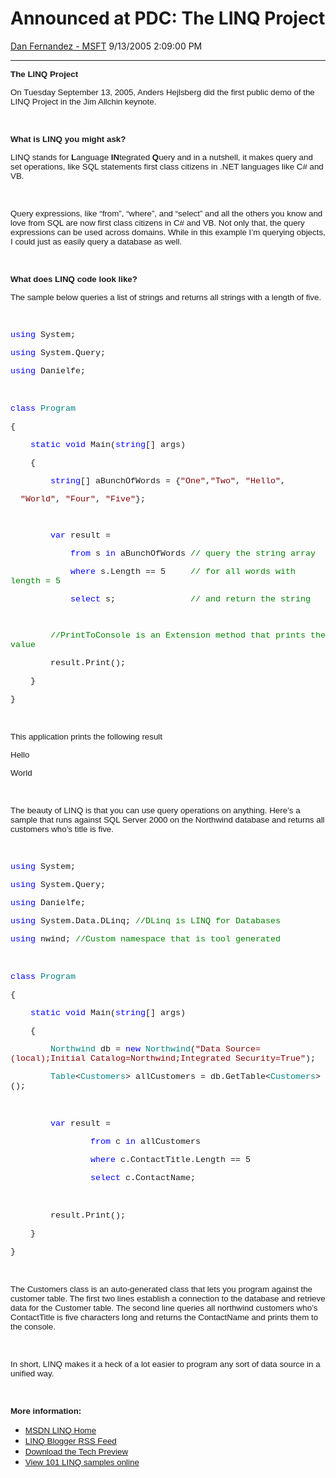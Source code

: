 <div id="page">

# Announced at PDC: The LINQ Project

[Dan Fernandez -
MSFT](https://social.msdn.microsoft.com/profile/Dan%20Fernandez%20-%20MSFT)
9/13/2005 2:09:00 PM

-----

<div id="content">

**<span style="FONT-SIZE: 10pt; FONT-FAMILY: Arial">The LINQ
Project</span>**

<span style="FONT-SIZE: 10pt; FONT-FAMILY: Arial">On Tuesday September
13, 2005, Anders Hejlsberg did the first public demo of the LINQ Project
in the Jim Allchin keynote. </span>

<span style="FONT-SIZE: 10pt; FONT-FAMILY: Arial"></span>

 

**<span style="FONT-SIZE: 10pt; FONT-FAMILY: Arial">What is LINQ you
might ask? </span>**

<span style="FONT-SIZE: 10pt; FONT-FAMILY: Arial">LINQ stands for
**L**anguage **IN**tegrated **Q**uery and in a nutshell, it makes query
and set operations, like SQL statements first class citizens in .NET
languages like C\# and VB.<span style="mso-spacerun: yes"> 
</span></span>

<span style="FONT-SIZE: 10pt; FONT-FAMILY: Arial"></span>

 

<span style="FONT-SIZE: 10pt; FONT-FAMILY: Arial">Query expressions,
like “from”, “where”, and “select” and all the others you know and love
from SQL are now first class citizens in C\# and VB. Not only that, the
query expressions can be used across domains. While in this example I’m
querying objects, I could just as easily query a database as
well.</span>

<span style="FONT-SIZE: 10pt; FONT-FAMILY: Arial"></span>

 

**<span style="FONT-SIZE: 10pt; FONT-FAMILY: Arial">What does LINQ code
look like?</span>**

<span style="FONT-SIZE: 10pt; FONT-FAMILY: Arial">The sample below
queries a list of strings and returns all strings with a length of
five.</span>

<span style="FONT-SIZE: 10pt; FONT-FAMILY: Arial"></span>

 

<span style="FONT-SIZE: 10pt; COLOR: blue; FONT-FAMILY: &#39;Courier New&#39;; mso-no-proof: yes">using</span><span style="FONT-SIZE: 10pt; FONT-FAMILY: &#39;Courier New&#39;; mso-no-proof: yes">
System;</span>

<span style="FONT-SIZE: 10pt; COLOR: blue; FONT-FAMILY: &#39;Courier New&#39;; mso-no-proof: yes">using</span><span style="FONT-SIZE: 10pt; FONT-FAMILY: &#39;Courier New&#39;; mso-no-proof: yes">
System.Query;</span>

<span style="FONT-SIZE: 10pt; COLOR: blue; FONT-FAMILY: &#39;Courier New&#39;; mso-no-proof: yes">using</span><span style="FONT-SIZE: 10pt; FONT-FAMILY: &#39;Courier New&#39;; mso-no-proof: yes">
Danielfe;</span>

<span style="FONT-SIZE: 10pt; FONT-FAMILY: Arial; mso-no-proof: yes"></span>

 

<span style="FONT-SIZE: 10pt; COLOR: blue; FONT-FAMILY: &#39;Courier New&#39;; mso-no-proof: yes">class</span><span style="FONT-SIZE: 10pt; FONT-FAMILY: &#39;Courier New&#39;; mso-no-proof: yes">
<span style="COLOR: teal">Program</span></span>

<span style="FONT-SIZE: 10pt; FONT-FAMILY: &#39;Courier New&#39;; mso-no-proof: yes">{</span>

<span style="FONT-SIZE: 10pt; FONT-FAMILY: &#39;Courier New&#39;; mso-no-proof: yes"><span style="mso-spacerun: yes">   
</span><span style="COLOR: blue">static</span>
<span style="COLOR: blue">void</span>
Main(<span style="COLOR: blue">string</span>\[\]
args)</span>

<span style="FONT-SIZE: 10pt; FONT-FAMILY: &#39;Courier New&#39;; mso-no-proof: yes"><span style="mso-spacerun: yes">   
</span>{</span>

<span style="FONT-SIZE: 10pt; FONT-FAMILY: &#39;Courier New&#39;; mso-no-proof: yes"><span style="mso-spacerun: yes">       
</span><span style="COLOR: blue">string</span>\[\] aBunchOfWords =
{<span style="COLOR: maroon">"One"</span>,<span style="COLOR: maroon">"Two"</span>,
<span style="COLOR: maroon">"Hello"</span>,
</span>

<span style="FONT-SIZE: 10pt; FONT-FAMILY: &#39;Courier New&#39;; mso-no-proof: yes"><span style="mso-spacerun: yes"> 
</span><span style="COLOR: maroon">"World"</span>,
<span style="COLOR: maroon">"Four"</span>,
<span style="COLOR: maroon">"Five"</span>};</span>

<span style="FONT-SIZE: 10pt; FONT-FAMILY: &#39;Courier New&#39;; mso-no-proof: yes"><span style="mso-spacerun: yes">    
</span></span>

<span style="FONT-SIZE: 10pt; FONT-FAMILY: &#39;Courier New&#39;; mso-no-proof: yes"><span style="mso-spacerun: yes">       
</span><span style="COLOR: blue">var</span> result
=<span style="mso-spacerun: yes">   
</span></span>

<span style="FONT-SIZE: 10pt; FONT-FAMILY: &#39;Courier New&#39;; mso-no-proof: yes"><span style="mso-spacerun: yes">           
</span><span style="COLOR: blue">from</span> s
<span style="COLOR: blue">in</span> aBunchOfWords
<span style="COLOR: green">// query the string array
</span></span>

<span style="FONT-SIZE: 10pt; FONT-FAMILY: &#39;Courier New&#39;; mso-no-proof: yes"><span style="mso-spacerun: yes">           
</span><span style="COLOR: blue">where</span> s.Length ==
5<span style="mso-spacerun: yes">    
</span><span style="COLOR: green">// for all words with length =
5</span></span>

<span style="FONT-SIZE: 10pt; FONT-FAMILY: &#39;Courier New&#39;; mso-no-proof: yes"><span style="mso-spacerun: yes">           
</span><span style="COLOR: blue">select</span>
s;<span style="mso-spacerun: yes">              
</span><span style="COLOR: green">// and return the
string</span></span>

<span style="FONT-SIZE: 10pt; FONT-FAMILY: &#39;Courier New&#39;; mso-no-proof: yes"><span style="mso-spacerun: yes">       
</span></span>

<span style="FONT-SIZE: 10pt; FONT-FAMILY: &#39;Courier New&#39;; mso-no-proof: yes"><span style="mso-spacerun: yes">       
</span><span style="COLOR: green">//PrintToConsole is an Extension
method that prints the
value</span></span>

<span style="FONT-SIZE: 10pt; FONT-FAMILY: &#39;Courier New&#39;; mso-no-proof: yes"><span style="mso-spacerun: yes">       
</span>result.Print();</span>

<span style="FONT-SIZE: 10pt; FONT-FAMILY: &#39;Courier New&#39;; mso-no-proof: yes"><span style="mso-spacerun: yes">   
</span>}</span>

<span style="FONT-SIZE: 10pt; FONT-FAMILY: &#39;Courier New&#39;; mso-no-proof: yes">}</span>

<span style="FONT-SIZE: 10pt; FONT-FAMILY: Arial"></span>

 

<span style="FONT-SIZE: 10pt; FONT-FAMILY: Arial">This application
prints the following result</span>

<span style="FONT-SIZE: 10pt; FONT-FAMILY: Arial">Hello</span>

<span style="FONT-SIZE: 10pt; FONT-FAMILY: Arial">World</span>

<span style="FONT-SIZE: 10pt; FONT-FAMILY: Arial"></span>

 

<span style="FONT-SIZE: 10pt; FONT-FAMILY: Arial">The beauty of LINQ is
that you can use query operations on anything. Here’s a sample that runs
against SQL Server 2000 on the Northwind database and returns all
customers who’s title is
five.</span>

<span style="FONT-SIZE: 10pt; FONT-FAMILY: Arial"></span>

 

<span style="FONT-SIZE: 10pt; COLOR: blue; FONT-FAMILY: &#39;Courier New&#39;; mso-no-proof: yes">using</span><span style="FONT-SIZE: 10pt; FONT-FAMILY: &#39;Courier New&#39;; mso-no-proof: yes">
System;</span>

<span style="FONT-SIZE: 10pt; COLOR: blue; FONT-FAMILY: &#39;Courier New&#39;; mso-no-proof: yes">using</span><span style="FONT-SIZE: 10pt; FONT-FAMILY: &#39;Courier New&#39;; mso-no-proof: yes">
System.Query;</span>

<span style="FONT-SIZE: 10pt; COLOR: blue; FONT-FAMILY: &#39;Courier New&#39;; mso-no-proof: yes">using</span><span style="FONT-SIZE: 10pt; FONT-FAMILY: &#39;Courier New&#39;; mso-no-proof: yes">
Danielfe;</span>

<span style="FONT-SIZE: 10pt; COLOR: blue; FONT-FAMILY: &#39;Courier New&#39;; mso-no-proof: yes">using</span><span style="FONT-SIZE: 10pt; FONT-FAMILY: &#39;Courier New&#39;; mso-no-proof: yes">
System.Data.DLinq; <span style="COLOR: green">//DLinq is LINQ for
Databases</span></span>

<span style="FONT-SIZE: 10pt; COLOR: blue; FONT-FAMILY: &#39;Courier New&#39;; mso-no-proof: yes">using</span><span style="FONT-SIZE: 10pt; FONT-FAMILY: &#39;Courier New&#39;; mso-no-proof: yes">
nwind; <span style="COLOR: green">//Custom namespace that is tool
generated
</span></span>

<span style="FONT-SIZE: 10pt; COLOR: green; FONT-FAMILY: &#39;Courier New&#39;; mso-no-proof: yes"></span>

 

<span style="FONT-SIZE: 10pt; COLOR: blue; FONT-FAMILY: &#39;Courier New&#39;; mso-no-proof: yes">class</span><span style="FONT-SIZE: 10pt; FONT-FAMILY: &#39;Courier New&#39;; mso-no-proof: yes">
<span style="COLOR: teal">Program</span></span>

<span style="FONT-SIZE: 10pt; FONT-FAMILY: &#39;Courier New&#39;; mso-no-proof: yes">{</span>

<span style="FONT-SIZE: 10pt; FONT-FAMILY: &#39;Courier New&#39;; mso-no-proof: yes"><span style="mso-spacerun: yes">   
</span><span style="COLOR: blue">static</span>
<span style="COLOR: blue">void</span>
Main(<span style="COLOR: blue">string</span>\[\]
args)</span>

<span style="FONT-SIZE: 10pt; FONT-FAMILY: &#39;Courier New&#39;; mso-no-proof: yes"><span style="mso-spacerun: yes">   
</span>{</span>

<span style="FONT-SIZE: 10pt; FONT-FAMILY: &#39;Courier New&#39;; mso-no-proof: yes"><span style="mso-spacerun: yes">       
</span><span style="COLOR: teal">Northwind</span> db =
<span style="COLOR: blue">new</span>
<span style="COLOR: teal">Northwind</span>(<span style="COLOR: maroon">"Data
Source=(local);Initial Catalog=Northwind;Integrated
Security=True"</span>);<span style="mso-spacerun: yes">  
</span></span>

<span style="FONT-SIZE: 10pt; FONT-FAMILY: &#39;Courier New&#39;; mso-no-proof: yes"><span style="mso-spacerun: yes">       
</span><span style="COLOR: teal">Table</span>\<<span style="COLOR: teal">Customers</span>\>
allCustomers =
db.GetTable\<<span style="COLOR: teal">Customers</span>\>();</span>

<span style="FONT-SIZE: 10pt; FONT-FAMILY: &#39;Courier New&#39;; mso-no-proof: yes"></span>

 

<span style="FONT-SIZE: 10pt; FONT-FAMILY: &#39;Courier New&#39;; mso-no-proof: yes"><span style="mso-spacerun: yes">       
</span><span style="COLOR: blue">var</span> result =
</span>

<span style="FONT-SIZE: 10pt; FONT-FAMILY: &#39;Courier New&#39;; mso-no-proof: yes"><span style="mso-spacerun: yes">               
</span><span style="COLOR: blue">from</span> c
<span style="COLOR: blue">in</span>
allCustomers</span>

<span style="FONT-SIZE: 10pt; FONT-FAMILY: &#39;Courier New&#39;; mso-no-proof: yes"><span style="mso-spacerun: yes">               
</span><span style="COLOR: blue">where</span> c.ContactTitle.Length ==
5</span>

<span style="FONT-SIZE: 10pt; FONT-FAMILY: &#39;Courier New&#39;; mso-no-proof: yes"><span style="mso-spacerun: yes">               
</span><span style="COLOR: blue">select</span>
c.ContactName;</span>

<span style="FONT-SIZE: 10pt; FONT-FAMILY: &#39;Courier New&#39;; mso-no-proof: yes"></span>

 

<span style="FONT-SIZE: 10pt; FONT-FAMILY: &#39;Courier New&#39;; mso-no-proof: yes"><span style="mso-spacerun: yes">       
</span>result.Print();<span style="mso-spacerun: yes">  
</span></span>

<span style="FONT-SIZE: 10pt; FONT-FAMILY: &#39;Courier New&#39;; mso-no-proof: yes"><span style="mso-spacerun: yes">   
</span>}</span>

<span style="FONT-SIZE: 10pt; FONT-FAMILY: &#39;Courier New&#39;; mso-no-proof: yes">}</span>

<span style="FONT-SIZE: 10pt; FONT-FAMILY: Arial"></span>

 

<span style="FONT-SIZE: 10pt; FONT-FAMILY: Arial">The Customers class is
an auto-generated class that lets you program against the customer
table. The first two lines establish a connection to the database and
retrieve data for the Customer table. The second line queries all
northwind customers who’s ContactTitle is five characters long and
returns the ContactName and prints them to the console. </span>

<span style="FONT-SIZE: 10pt; FONT-FAMILY: Arial"></span>

 

<span style="FONT-SIZE: 10pt; FONT-FAMILY: Arial">In short, LINQ makes
it a heck of a lot easier to program any sort of data source in a
unified way. <span style="mso-spacerun: yes"> </span></span>

<span style="FONT-SIZE: 10pt; FONT-FAMILY: Arial"></span>

 

**<span style="FONT-SIZE: 10pt; FONT-FAMILY: Arial">More
information:</span>**

  - <span style="FONT-SIZE: 10pt; FONT-FAMILY: Arial">[MSDN LINQ
    Home](http://msdn.microsoft.com/netframework/future/linq/)</span>
  - <span style="FONT-SIZE: 10pt; FONT-FAMILY: Arial">[LINQ Blogger RSS
    Feed](http://msdn.microsoft.com/msdn-online/shared/components/rssaggregator.aspx?OPML=/netframework/future/linq/linq.opml&link=http://msdn.microsoft.com/netframework/future/linq/&title=Blogs+about+LINQ&description=Project+LINQ+blogs)</span>
  - <span style="FONT-SIZE: 10pt; FONT-FAMILY: Arial">[Download the Tech
    Preview](http://download.microsoft.com/download/4/7/0/4703eba2-78c4-4b09-8912-69f6c38d3a56/LINQ%20Preview.msi)</span>
  - <span style="FONT-SIZE: 10pt; FONT-FAMILY: Arial">[View 101 LINQ
    samples
    online](http://msdn.microsoft.com/vcsharp/future/linqsamples/)
    </span>

<span style="FONT-SIZE: 10pt; FONT-FAMILY: Arial"></span>

 

</div>

</div>
